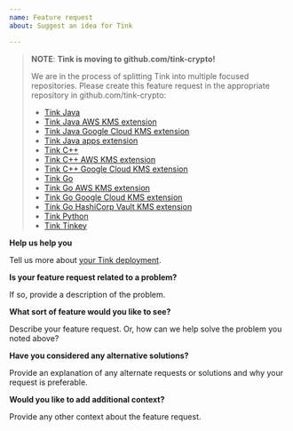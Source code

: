 ```yaml
---
name: Feature request
about: Suggest an idea for Tink

---
```


> **NOTE**: **Tink is moving to github.com/tink-crypto!**
>
> We are in the process of splitting Tink into multiple focused repositories.
> Please create this feature request in the appropriate repository in
> github.com/tink-crypto:
>
> *   [Tink Java](https://github.com/tink-crypto/tink-java/issues)
> *   [Tink Java AWS KMS extension](https://github.com/tink-crypto/tink-java-awskms/issues)
> *   [Tink Java Google Cloud KMS extension](https://github.com/tink-crypto/tink-java-gcpkms/issues)
> *   [Tink Java apps extension](https://github.com/tink-crypto/tink-java-apps/issues)
> *   [Tink C++](https://github.com/tink-crypto/tink-cc/issues)
> *   [Tink C++ AWS KMS extension](https://github.com/tink-crypto/tink-cc-awskms/issues)
> *   [Tink C++ Google Cloud KMS extension](https://github.com/tink-crypto/tink-cc-gcpkms/issues)
> *   [Tink Go](https://github.com/tink-crypto/tink-go/issues)
> *   [Tink Go AWS KMS extension](https://github.com/tink-crypto/tink-go-awskms/issues)
> *   [Tink Go Google Cloud KMS extension](https://github.com/tink-crypto/tink-go-gcpkms/issues)
> *   [Tink Go HashiCorp Vault KMS extension](https://github.com/tink-crypto/tink-go-hcvault/issues)
> *   [Tink Python](https://github.com/tink-crypto/tink-py/issues)
> *   [Tink Tinkey](https://github.com/tink-crypto/tink-tinkey/issues)

**Help us help you**

Tell us more about
[your Tink deployment](https://docs.google.com/forms/d/1mhHvyNJQgTXFDnqOermB7-BD8GQSyvtFPUAhILRbYcA/).

**Is your feature request related to a problem?**

If so, provide a description of the problem.

**What sort of feature would you like to see?**

Describe your feature request. Or, how can we help solve the problem you noted
above?

**Have you considered any alternative solutions?**

Provide an explanation of any alternate requests or solutions and why your
request is preferable.

**Would you like to add additional context?**

Provide any other context about the feature request.

